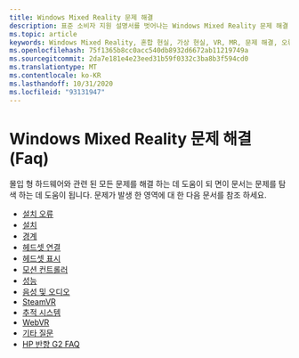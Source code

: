 ```yaml
---
title: Windows Mixed Reality 문제 해결
description: 표준 소비자 지원 설명서를 벗어나는 Windows Mixed Reality 문제 해결.
ms.topic: article
keywords: Windows Mixed Reality, 혼합 현실, 가상 현실, VR, MR, 문제 해결, 오류, 도움말, 지원
ms.openlocfilehash: 75f1365b8cc0acc540db8932d6672ab11219749a
ms.sourcegitcommit: 2da7e181e4e23eed31b59f0332c3ba8b3f594cd0
ms.translationtype: MT
ms.contentlocale: ko-KR
ms.lasthandoff: 10/31/2020
ms.locfileid: "93131947"
---
```

# <a name="troubleshooting-windows-mixed-reality-faqs"></a>Windows Mixed Reality 문제 해결 (Faq)

몰입 형 하드웨어와 관련 된 모든 문제를 해결 하는 데 도움이 되 면이 문서는 문제를 탐색 하는 데 도움이 됩니다.
문제가 발생 한 영역에 대 한 다음 문서를 참조 하세요.

- [설치 오류](installation_errors.md)
- [설치](wmr-setup-faq.md)
- [경계](boundary-questions.md)
- [헤드셋 연결](headset-connectivity.md)
- [헤드셋 표시](headset-display.md)
- [모션 컨트롤러](motion-controller-problems.md)
- [성능](performance-questions.md)
- [음성 및 오디오](speech-and-audio.md)
- [SteamVR](steamvr-questions.md)
- [추적 시스템](tracking.md)
- [WebVR](webvr-questions.md)
- [기타 질문](other-questions.md)
- [HP 반향 G2 FAQ](reverbG2-faq.md)